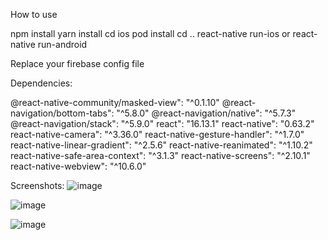 How to use

npm install
yarn install
cd ios
pod install
cd ..
react-native run-ios or react-native run-android

Replace your firebase config file

Dependencies:

@react-native-community/masked-view": "^0.1.10"
@react-navigation/bottom-tabs": "^5.8.0"
@react-navigation/native": "^5.7.3"
@react-navigation/stack": "^5.9.0"
react": "16.13.1"
react-native": "0.63.2"
react-native-camera": "^3.36.0"
react-native-gesture-handler": "^1.7.0"
react-native-linear-gradient": "^2.5.6"
react-native-reanimated": "^1.10.2"
react-native-safe-area-context": "^3.1.3"
react-native-screens": "^2.10.1"
react-native-webview": "^10.6.0"


Screenshots:
![image](https://github.com/meetsavaliya534/instagram-clone-App/assets/114003689/ac455f1d-c418-4bab-862b-973a2ac5afab)

![image](https://github.com/meetsavaliya534/instagram-clone-App/assets/114003689/16f703cc-045f-4649-a553-cbf300040896)

![image](https://github.com/meetsavaliya534/instagram-clone-App/assets/114003689/76388baf-2cc0-4489-ab73-34475733db96)



